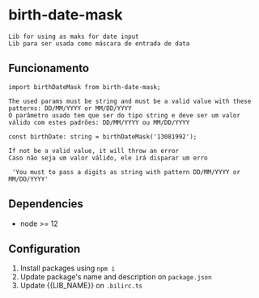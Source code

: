 # birth-date-mask
    Lib for using as maks for date input
    Lib para ser usada como máscara de entrada de data

## Funcionamento
 ``import birthDateMask from birth-date-mask;``

    The used params must be string and must be a valid value with these patterns: DD/MM/YYYY or MM/DD/YYYY 
    O parâmetro usado tem que ser do tipo string e deve ser um valor válido com estes padrões: DD/MM/YYYY ou MM/DD/YYYY
 ``const birthDate: string = birthDateMask('13081992');``

    If not be a valid value, it will throw an error
    Caso não seja um valor válido, ele irá disparar um erro 
 `` 'You must to pass a digits as string with pattern DD/MM/YYYY or MM/DD/YYYY'``   

## Dependencies
* node >= 12

## Configuration
1. Install packages using `npm i`
2. Update package's name and description on `package.json`
3. Update {{LIB_NAME}} on `.bilirc.ts`